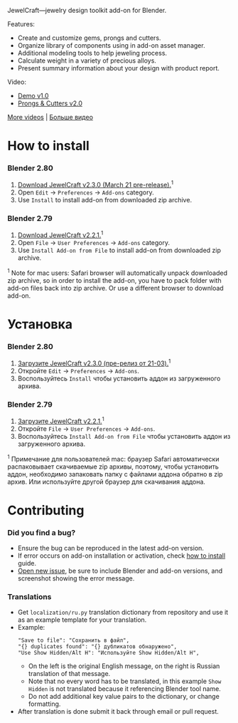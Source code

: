 JewelCraft—jewelry design toolkit add-on for Blender.

Features:

* Create and customize gems, prongs and cutters.
* Organize library of components using in add-on asset manager.
* Additional modeling tools to help jeweling process.
* Calculate weight in a variety of precious alloys.
* Present summary information about your design with product report.

Video:

* [Demo v1.0](https://youtu.be/XZ6uIdNnrHk)
* [Prongs & Cutters v2.0](https://youtu.be/AZlCFg8bDSg)

[More videos][playlist_en] | [Больше видео][playlist_ru]


How to install
==========================

### Blender 2.80

1. [Download JewelCraft v2.3.0 (March 21 pre-release).][v2_3_0]<sup>1</sup>
2. Open `Edit` → `Preferences` → `Add-ons` category.
3. Use `Install` to install add-on from downloaded zip archive.

### Blender 2.79

1. [Download JewelCraft v2.2.1.][v2_2_1]<sup>1</sup>
2. Open `File` → `User Preferences` → `Add-ons` category.
3. Use `Install Add-on from File` to install add-on from downloaded zip archive.

<sup>1</sup> Note for mac users: Safari browser will automatically unpack downloaded zip archive, so in order to install the add-on, you have to pack folder with add-on files back into zip archive. Or use a different browser to download add-on.


Установка
==========================

### Blender 2.80

1. [Загрузите JewelCraft v2.3.0 (пре-релиз от 21-03).][v2_3_0]<sup>1</sup>
2. Откройте `Edit` → `Preferences` → `Add-ons`.
3. Воспользуйтесь `Install` чтобы установить аддон из загруженного архива.

### Blender 2.79

1. [Загрузите JewelCraft v2.2.1.][v2_2_1]<sup>1</sup>
2. Откройте `File` → `User Preferences` → `Add-ons`.
3. Воспользуйтесь `Install Add-on from File` чтобы установить аддон из загруженного архива.

<sup>1</sup> Примечание для пользователей mac: браузер Safari автоматически распаковывает скачиваемые zip архивы, поэтому, чтобы установить аддон, необходимо запаковать папку с файлами аддона обратно в zip архив. Или используйте другой браузер для скачивания аддона.


Contributing
==========================

### Did you find a bug?

* Ensure the bug can be reproduced in the latest add-on version.
* If error occurs on add-on installation or activation, check [how to install][install_guide] guide.
* [Open new issue][new_issue], be sure to include Blender and add-on versions, and screenshot showing the error message.

### Translations

* Get `localization/ru.py` translation dictionary from repository and use it as an example template for your translation.
* Example:
  ```
  "Save to file": "Сохранить в файл",
  "{} duplicates found": "{} дубликатов обнаружено",
  "Use Show Hidden/Alt H": "Используйте Show Hidden/Alt H",
  ```
  * On the left is the original English message, on the right is Russian translation of that message.
  * Note that no every word has to be translated, in this example `Show Hidden` is not translated because it referencing Blender tool name.
  * Do not add additional key value pairs to the dictionary, or change formatting.
* After translation is done submit it back through email or pull request.


[v2_3_0]: https://github.com/mrachinskiy/jewelcraft/releases/download/v2.3.0/jewelcraft-2_3_0.zip
[v2_2_1]: https://github.com/mrachinskiy/jewelcraft/releases/download/v2.2.1/jewelcraft-2_2_1.zip
[playlist_en]: https://www.youtube.com/playlist?list=PLCoK1Ao0T01KhfestF7xCic1jf5YjXiVh
[playlist_ru]: https://www.youtube.com/playlist?list=PLCoK1Ao0T01KQ0cobvQLR2q3sYF6fH2lh
[install_guide]: https://github.com/mrachinskiy/jewelcraft#how-to-install
[new_issue]: https://github.com/mrachinskiy/jewelcraft/issues/new
